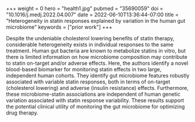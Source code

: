 +++
weight = 0
hero = "health1.jpg"
pubmed = "35690059"
doi = "10.1016/j.medj.2022.04.007"
date = 2022-06-10T13:36:44-07:00
title = "Heterogeneity in statin responses explained by variation in the human gut microbiome"
keywords = ["prior work"]
+++

Despite the undeniable cholesterol lowering benefits of statin therapy, considerable heterogeneity exists in individual responses to the same treatment. Human gut bacteria are known to metabolize statins in vitro, but there is limited information on how microbiome composition may contribute to statin on-target and/or adverse effects. Here, the authors identify a novel blood-based biomarker for monitoring statin effects in two large, independent human cohorts. They identify gut microbiome features robustly associated with variable statin responses, both in terms of on-target (cholesterol lowering) and adverse (insulin resistance) effects. Furthermore, these microbiome-statin associations are independent of human genetic variation associated with statin response variability. These results support the potential clinical utility of monitoring the gut microbiome for optimizing drug therapy.
